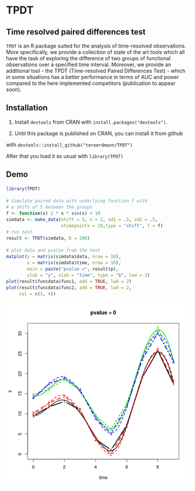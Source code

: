 
# TPDT
  
## Time resolved paired differences test
`TPDT` is an R package suited for the analysis of time-resolved observations. More specifically, we provide a collection of state of the art tools which all have the task of exploring the difference of two groups of functional observations over a specified time interval. Moreover, we provide an additional tool - the TPDT (Time-resolved Paired Differences Test) - which in some situations has a better performance in terms of AUC and power compared to the here implemented competitors (publication to appear soon). 

## Installation

1. Install `devtools` from CRAN with `install.packages("devtools")`.

2. Until this package is published on CRAN, you can install it from github 


with `devtools::install_github("toreerdmann/TPDT")`

After that you load it as usual with `library(TPDT)`

## Demo

```r
library(TPDT)

# Simulate paired data with underlying function f with
# a shift of 5 between the groups
f <- function(x) 2 * x * sin(x) + 10
simdata <- make_data(shift = 5, n = 2, sd1 = .5, sd2 = .5, 
                     ntimepoints = 10,type = "shift", f = f)
# run test
result <- TPDT(simdata, B = 200) 

# plot data and pvalue from the test
matplot(y = matrix(simdata$data, nrow = 10), 
        x = matrix(simdata$time, nrow = 10), 
        main = paste("pvalue =", result$p), 
        ylab = "y", xlab = "time", type = "b", lwd = 3)
plot(result$funcdata$func1, add = TRUE, lwd = 2)
plot(result$funcdata$func2, add = TRUE, lwd = 2, 
     col = c(3, 4))
```

![plot of chunk unnamed-chunk-2](figure/unnamed-chunk-2-1.png) 

